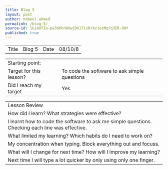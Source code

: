 ```yaml
---
title: Blog 5
layout: post
author: nabeel.ahmed
permalink: /blog-5/
source-id: 1Gi4UTIo-pa366hn0VwjDX17isRrkz1ozMq7q3IR-98Y
published: true
---
```

<table>
  <tr>
    <td>Title</td>
    <td>Blog 5</td>
    <td>Date</td>
    <td>08/10/8</td>
  </tr>
</table>


<table>
  <tr>
    <td>Starting point:</td>
    <td></td>
  </tr>
  <tr>
    <td>Target for this lesson?</td>
    <td>To code the software to ask simple questions</td>
  </tr>
  <tr>
    <td>Did I reach my target</td>
    <td> Yes </td>
  </tr>
</table>


<table>
  <tr>
    <td>Lesson Review</td>
  </tr>
  <tr>
    <td>How did I learn? What strategies were effective? </td>
  </tr>
  <tr>
    <td>I learnt how to code the software to ask me simple questions. Checking each line was effective.</td>
  </tr>
  <tr>
    <td>What limited my learning? Which habits do I need to work on? </td>
  </tr>
  <tr>
    <td>My concentration when typing. Block everything out and focuss.</td>
  </tr>
  <tr>
    <td>What will I change for next time? How will I improve my learning?</td>
  </tr>
  <tr>
    <td>Next time I will type a lot quicker by only using only one finger.</td>
  </tr>
</table>


